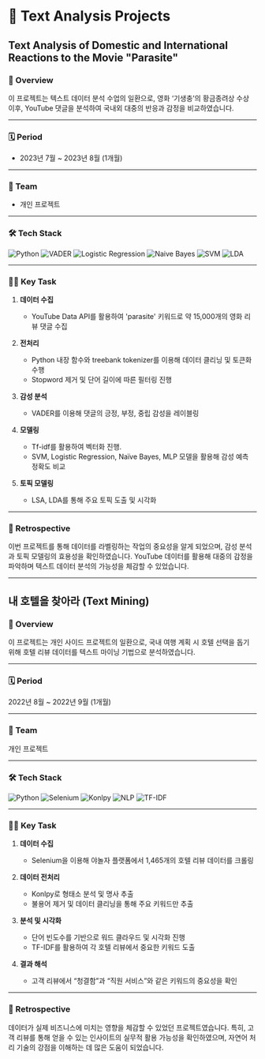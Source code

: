 # 📝 Text Analysis Projects

## Text Analysis of Domestic and International Reactions to the Movie "Parasite"

### 📖 Overview
이 프로젝트는 텍스트 데이터 분석 수업의 일환으로, 영화 ‘기생충’의 황금종려상 수상 이후, YouTube 댓글을 분석하여 국내외 대중의 반응과 감정을 비교하였습니다.

---

### 🗓️ Period
- 2023년 7월 ~ 2023년 8월 (1개월)

---

### 👥 Team
- 개인 프로젝트 
---

### 🛠️ Tech Stack
![Python](https://img.shields.io/badge/Python-3776AB?style=for-the-badge&logo=python&logoColor=white) ![VADER](https://img.shields.io/badge/VADER-NLP-green?style=for-the-badge) ![Logistic Regression](https://img.shields.io/badge/Logistic%20Regression-FF6F00?style=for-the-badge) ![Naive Bayes](https://img.shields.io/badge/Naive%20Bayes-blue?style=for-the-badge) ![SVM](https://img.shields.io/badge/SVM-purple?style=for-the-badge) ![LDA](https://img.shields.io/badge/LDA-orange?style=for-the-badge) 

---

### 🧑‍💻 Key Task
1. **데이터 수집**
   - YouTube Data API를 활용하여 'parasite' 키워드로 약 15,000개의 영화 리뷰 댓글 수집

2. **전처리**
   - Python 내장 함수와 treebank tokenizer를 이용해 데이터 클리닝 및 토큰화 수행
   - Stopword 제거 및 단어 길이에 따른 필터링 진행

3. **감성 분석**
   - VADER를 이용해 댓글의 긍정, 부정, 중립 감성을 레이블링

4. **모델링**
   - Tf-idf를 활용하여 벡터화 진행.
   - SVM, Logistic Regression, Naïve Bayes, MLP 모델을 활용해 감성 예측 정확도 비교

5. **토픽 모델링**
   - LSA, LDA를 통해 주요 토픽 도출 및 시각화

---

### 🌟 Retrospective
이번 프로젝트를 통해 데이터를 라벨링하는 작업의 중요성을 알게 되었으며, 감성 분석과 토픽 모델링의 효용성을 확인하였습니다. YouTube 데이터를 활용해 대중의 감정을 파악하며 텍스트 데이터 분석의 가능성을 체감할 수 있었습니다.

---

## 내 호텔을 찾아라 (Text Mining)

### 📖 Overview
이 프로젝트는 개인 사이드 프로젝트의 일환으로, 국내 여행 계획 시 호텔 선택을 돕기 위해 호텔 리뷰 데이터를 텍스트 마이닝 기법으로 분석하였습니다.

---

### 🗓️ Period
2022년 8월 ~ 2022년 9월 (1개월)

---

### 👥 Team
개인 프로젝트 

---

### 🛠️ Tech Stack
![Python](https://img.shields.io/badge/Python-3776AB?style=for-the-badge&logo=python&logoColor=white) ![Selenium](https://img.shields.io/badge/Selenium-43B02A?style=for-the-badge&logo=selenium&logoColor=white) 
![Konlpy](https://img.shields.io/badge/Konlpy-00BFFF?style=for-the-badge) ![NLP](https://img.shields.io/badge/NLP-blue?style=for-the-badge) ![TF-IDF](https://img.shields.io/badge/TF-IDF-yellowgreen?style=for-the-badge)

---

### 🧑‍💻 Key Task
1. **데이터 수집**
   - Selenium을 이용해 야놀자 플랫폼에서 1,465개의 호텔 리뷰 데이터를 크롤링

2. **데이터 전처리**
   - Konlpy로 형태소 분석 및 명사 추출
   - 불용어 제거 및 데이터 클리닝을 통해 주요 키워드만 추출

3. **분석 및 시각화**
   - 단어 빈도수를 기반으로 워드 클라우드 및 시각화 진행
   - TF-IDF를 활용하여 각 호텔 리뷰에서 중요한 키워드 도출

4. **결과 해석**
   - 고객 리뷰에서 “청결함”과 “직원 서비스”와 같은 키워드의 중요성을 확인

---

### 🌟 Retrospective
데이터가 실제 비즈니스에 미치는 영향을 체감할 수 있었던 프로젝트였습니다. 특히, 고객 리뷰를 통해 얻을 수 있는 인사이트의 실무적 활용 가능성을 확인하였으며, 자연어 처리 기술의 강점을 이해하는 데 많은 도움이 되었습니다.
